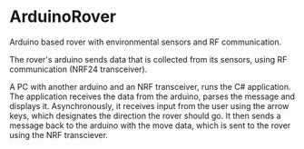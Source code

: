 # ArduinoRover
Arduino based rover with environmental sensors and RF communication.

The rover's arduino sends data that is collected from its sensors, using RF communication (NRF24 transceiver). 

A PC with another arduino and an NRF transceiver, runs the C# application.
The application receives the data from the arduino, parses the message and displays it. 
Asynchronously, it receives input from the user using the arrow keys, which designates the direction the rover should go. It then sends a message back to the arduino with the move data, which is sent to the rover using the NRF transciever.
